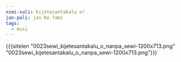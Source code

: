 ```yaml
---
nimi-suli: kijetesantakalu o!
jan-pali: jan Ke Tami
tags:
  - musi
---
```

{{{sitelen "0023sewi_kijetesantakalu_o_nanpa_sewi-1200x713.png" "0023sewi_kijetesantakalu_o_nanpa_sewi-1200x713.png"}}}
